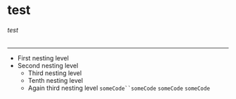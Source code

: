 # test

###### test

---

- First nesting level
- Second nesting level
  - Third nesting level
  - Tenth nesting level
  - Again third nesting level
    ` someCode``someCode `
    `someCode`
    `someCode`

